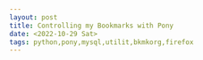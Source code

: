 ```yaml
---
layout: post
title: Controlling my Bookmarks with Pony
date: <2022-10-29 Sat>
tags: python,pony,mysql,utilit,bkmkorg,firefox
---
```



